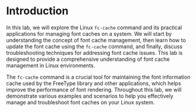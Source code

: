 # Introduction

In this lab, we will explore the Linux `fc-cache` command and its practical applications for managing font caches on a system. We will start by understanding the concept of font cache management, then learn how to update the font cache using the `fc-cache` command, and finally, discuss troubleshooting techniques for addressing font cache issues. This lab is designed to provide a comprehensive understanding of font cache management in Linux environments.

The `fc-cache` command is a crucial tool for maintaining the font information cache used by the FreeType library and other applications, which helps improve the performance of font rendering. Throughout this lab, we will demonstrate various examples and scenarios to help you effectively manage and troubleshoot font caches on your Linux system.

